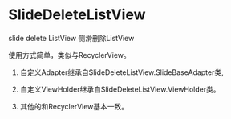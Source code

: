 # SlideDeleteListView
slide delete ListView  侧滑删除ListView

使用方式简单，类似与RecyclerView。
1. 自定义Adapter继承自SlideDeleteListView.SlideBaseAdapter类,

2. 自定义ViewHolder继承自SlideDeleteListView.ViewHolder类。

3. 其他的和RecyclerView基本一致。
